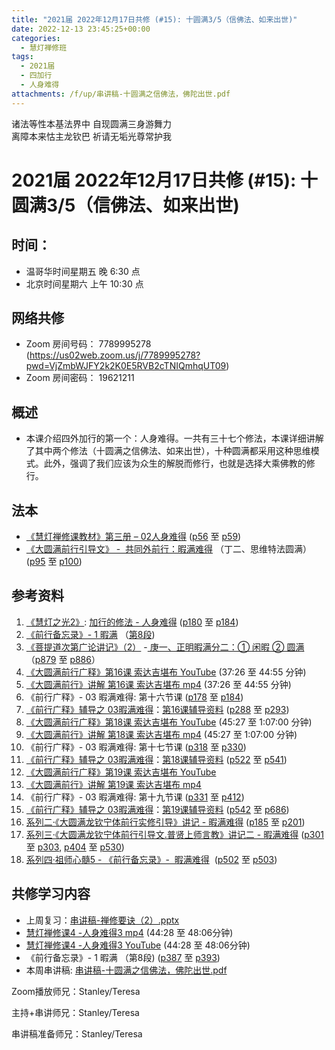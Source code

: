 ```yaml
---
title: "2021届 2022年12月17日共修 (#15): 十圆满3/5（信佛法、如来出世)"
date: 2022-12-13 23:45:25+00:00
categories:
  - 慧灯禅修班
tags:
  - 2021届
  - 四加行
  - 人身难得
attachments: /f/up/串讲稿-十圆满之信佛法，佛陀出世.pdf
---
```

<!--StartFragment-->

诸法等性本基法界中 自现圆满三身游舞力\
离障本来怙主龙钦巴 祈请无垢光尊常护我

# 2021届 2022年12月17日共修 (#15): 十圆满3/5（信佛法、如来出世)

## 时间：

* 温哥华时间星期五 晚 6:30 点
* 北京时间星期六 上午 10:30 点

## 网络共修

* Zoom 房间号码： 7789995278 (<https://us02web.zoom.us/j/7789995278?pwd=VjZmbWJFY2k2K0E5RVB2cTNIQmhqUT09>)
* Zoom 房间密码： 19621211

## 概述

* 本课介绍四外加行的第一个：人身难得。一共有三十七个修法，本课详细讲解了其中两个修法（十圆满之信佛法、如来出世），十种圆满都采用这种思维模式。此外，强调了我们应该为众生的解脱而修行，也就是选择大乘佛教的修行。

## 法本

* [《](https://huidengchanxiu.net/refs/qxgs/qxgs-03xm)[慧灯禅修课教材](https://huidengchanxiu.net/books/b3/3-02)[》](https://huidengchanxiu.net/books/dymqx/#%E4%B8%80%E6%9A%87%E6%BB%A1%E9%9A%BE%E5%BE%97)[第三册 – 02人身难得](https://huidengchanxiu.net/books/b3/3-02) ([p56](https://huidengchanxiu.net/books/b3/3-02/#p56) 至 [p59](https://huidengchanxiu.net/books/b3/3-02/#p59))[](https://huidengchanxiu.net/refs/qxgs/qxgs-03xm)
* [《](https://huidengchanxiu.net/refs/qxgs/qxgs-03xm)[大圆满前行引导文》 -  共同外前行：暇满难得](https://huidengchanxiu.net/books/dymqx/#%E4%B8%80%E6%9A%87%E6%BB%A1%E9%9A%BE%E5%BE%97) （丁二、思维特法圆满）([p95](https://huidengchanxiu.net/books/dymqx/#p95) 至 [p100](https://huidengchanxiu.net/books/dymqx/#p100))

## 参考资料

1. [《慧灯之光2》](https://huidengchanxiu.net/refs/hdzg/02): [加行的修法 - 人身难得](https://huidengchanxiu.net/refs/hdzg/02#%E5%8A%A0%E8%A1%8C%E7%9A%84%E4%BF%AE%E6%B3%95------%E4%BA%BA%E8%BA%AB%E9%9A%BE%E5%BE%97) ([p180](https://huidengchanxiu.net/refs/hdzg/02/#p180) 至 [p184](https://huidengchanxiu.net/refs/hdzg/02/#p184))
2. [《前行备忘录》- 1 暇满](https://huidengchanxiu.net/refs/qxbwl/qxxl4-01xm) （[第8段](https://huidengchanxiu.net/refs/qxbwl/qxxl4-01xm/#8))
3. [《菩提道次第广论讲记》（2）](https://huidengchanxiu.net/refs/ptdcdgl/2) -[ 庚一、正明暇满分二：① 闲暇 ② 圆满](https://huidengchanxiu.net/refs/ptdcdgl/2#%E5%BA%9A%E4%B8%80%E6%AD%A3%E6%98%8E%E6%9A%87%E6%BB%A1%E5%88%86%E4%BA%8C-%E9%97%B2%E6%9A%87--%E5%9C%86%E6%BB%A1)（[p879](https://huidengchanxiu.net/refs/ptdcdgl/2#p879) 至 [p886](https://huidengchanxiu.net/refs/ptdcdgl/2#p886)）
4. [《大圆满前行广释》第16课 索达吉堪布 YouTube](https://www.youtube.com/watch?v=0N-I_RyXhBo&t=89s) (37:26 至 44:55 分钟)
5. [《大圆满前行》讲解 第16课 索达吉堪布 mp4](https://s3.ap-northeast-1.wasabisys.com/hdcx/jmy/007-%e5%a4%a7%e5%9c%86%e6%bb%a1%e5%89%8d%e8%a1%8c%e5%b9%bf%e9%87%8a/007-%e5%89%8d%e8%a1%8c%e5%b9%bf%e9%87%8a%e8%a7%86%e9%a2%91/%e3%80%8a%e5%a4%a7%e5%9c%86%e6%bb%a1%e5%89%8d%e8%a1%8c%e3%80%8b%e8%ae%b2%e8%a7%a3%e7%ac%ac16%e8%af%be.mp4) (37:26 至 44:55 分钟)
6. 《前行广释》- 03 暇满难得: 第十六节课 ([p178](https://huidengchanxiu.net/refs/qxgs/qxgs-03xm/#p178) 至 [p184](https://huidengchanxiu.net/refs/qxgs/qxgs-03xm/#p184))
7. [《前行广释》辅导之 03暇满难得](https://huidengchanxiu.net/refs/qxgs/fudao/qxgsfd-03xm)：[第16课辅导资料](https://huidengchanxiu.net/refs/qxgs/fudao/qxgsfd-03xm/#p224) ([p288](https://huidengchanxiu.net/refs/qxgs/fudao/qxgsfd-03xm/#p288) 至 [p293](https://huidengchanxiu.net/refs/qxgs/fudao/qxgsfd-03xm/#p293))
8. [《大圆满前行广释》第18课 索达吉堪布 YouTube](https://www.youtube.com/watch?v=Z9fPAQFe2lA&t=1s) (45:27 至 1:07:00 分钟)
9. [《大圆满前行》讲解 第18课 索达吉堪布 mp4](https://s3.ap-northeast-1.wasabisys.com/hdcx/jmy/007-%e5%a4%a7%e5%9c%86%e6%bb%a1%e5%89%8d%e8%a1%8c%e5%b9%bf%e9%87%8a/007-%e5%89%8d%e8%a1%8c%e5%b9%bf%e9%87%8a%e8%a7%86%e9%a2%91/%e3%80%8a%e5%a4%a7%e5%9c%86%e6%bb%a1%e5%89%8d%e8%a1%8c%e3%80%8b%e8%ae%b2%e8%a7%a3%e7%ac%ac18%e8%af%be.mp4) (45:27 至 1:07:00 分钟)
10. 《前行广释》- 03 暇满难得: 第十七节课 ([](https://huidengchanxiu.net/refs/qxgs/qxgs-03xm/#p178)[p318](https://huidengchanxiu.net/refs/qxgs/qxgs-03xm/#p318) 至 [p330](https://huidengchanxiu.net/refs/qxgs/qxgs-03xm/#p330)) 
11. [《前行广释》辅导之 03暇满难得](https://huidengchanxiu.net/refs/qxgs/fudao/qxgsfd-03xm)：[第18课辅导资料](https://huidengchanxiu.net/refs/qxgs/fudao/qxgsfd-03xm/#%E5%89%8D%E8%A1%8C%E5%B9%BF%E9%87%8A%E7%AC%AC18%E8%AF%BE%E8%BE%85%E5%AF%BC%E8%B5%84%E6%96%99) ([p522](https://huidengchanxiu.net/refs/qxgs/fudao/qxgsfd-03xm/#p522) 至 [p541](https://huidengchanxiu.net/refs/qxgs/fudao/qxgsfd-03xm/#p541))
12. [《大圆满前行广释》第19课 索达吉堪布 YouTube](https://www.youtube.com/watch?v=pUA0W-1hnBg)
13. [《大圆满前行》讲解 第19课 索达吉堪布 mp4](https://s3.ap-northeast-1.wasabisys.com/hdcx/jmy/007-%e5%a4%a7%e5%9c%86%e6%bb%a1%e5%89%8d%e8%a1%8c%e5%b9%bf%e9%87%8a/007-%e5%89%8d%e8%a1%8c%e5%b9%bf%e9%87%8a%e8%a7%86%e9%a2%91/%e3%80%8a%e5%a4%a7%e5%9c%86%e6%bb%a1%e5%89%8d%e8%a1%8c%e3%80%8b%e8%ae%b2%e8%a7%a3%e7%ac%ac19%e8%af%be.mp4)
14. 《前行广释》- 03 暇满难得: 第十九节课 ([p331](https://huidengchanxiu.net/refs/qxgs/qxgs-03xm/#p331) 至 [p412](https://huidengchanxiu.net/refs/qxgs/qxgs-03xm/#p412)) 
15. [《前行广释》辅导之 03暇满难得](https://huidengchanxiu.net/refs/qxgs/fudao/qxgsfd-03xm)：[第19课辅导资料](https://huidengchanxiu.net/refs/qxgs/fudao/qxgsfd-03xm/#%E5%89%8D%E8%A1%8C%E5%B9%BF%E9%87%8A%E7%AC%AC19%E8%AF%BE%E8%BE%85%E5%AF%BC%E8%B5%84%E6%96%99) ([p542](https://huidengchanxiu.net/refs/qxgs/fudao/qxgsfd-03xm/#p542) 至 [p686](https://huidengchanxiu.net/refs/qxgs/fudao/qxgsfd-03xm/#p686))
16. [系列二·《大圆满龙钦宁体前行实修引导》讲记 - 暇满难得](https://huidengchanxiu.net/refs/xmfw/s2-sxyd1-xmnd) ([p185](https://huidengchanxiu.net/refs/xmfw/s2-sxyd1-xmnd/#p185) 至 [p201](https://huidengchanxiu.net/refs/xmfw/s2-sxyd1-xmnd/#p201))
17. [系列三·《大圆满龙钦宁体前行引导文.普贤上师言教》讲记二 - 暇满难得](https://huidengchanxiu.net/refs/xmfw/s3-ydw2-xmnd) ([p301](https://huidengchanxiu.net/refs/xmfw/s3-ydw2-xmnd/#p301) 至 [p303](https://huidengchanxiu.net/refs/xmfw/s3-ydw2-xmnd/#p303), [p404](https://huidengchanxiu.net/refs/xmfw/s3-ydw2-xmnd/#p404) 至 [p530](https://huidengchanxiu.net/refs/xmfw/s3-ydw2-xmnd/#p530))
18. [系列四·祖师心髓5 - 《前行备忘录》-  暇满难得](https://huidengchanxiu.net/refs/xmfw/s4-zsxs5-qxbwl-xmnd)  ([p502](https://huidengchanxiu.net/refs/xmfw/s4-zsxs5-qxbwl-xmnd/#p502) 至 [p503](https://huidengchanxiu.net/refs/xmfw/s4-zsxs5-qxbwl-xmnd/#p503))

## **共修学习内容**

* 上周复习：[串讲稿-禅修要诀（2）.pptx](https://www.huidengvan.com/f/up/%E4%B8%B2%E8%AE%B2%E7%A8%BF-%E7%A6%85%E4%BF%AE%E8%A6%81%E8%AF%80%EF%BC%882%EF%BC%89.pptx)
* [慧灯禅修课4 -人身难得3 mp4](https://s3.ap-northeast-1.wasabisys.com/hdcx/jmy/%E6%85%A7%E7%81%AF%E7%A6%85%E4%BF%AE%E8%AF%BE/%E6%85%A7%E7%81%AF%E7%A6%85%E4%BF%AE%E8%AF%BE%E7%AC%AC%E4%B8%89%E5%86%8C/02-3%20%e6%85%a7%e7%81%af%e7%a6%85%e4%bf%ae%e8%af%be4%20%e4%ba%ba%e8%ba%ab%e9%9a%be%e5%be%973.mp4) (44:28 至 48:06分钟)
* [慧灯禅修课4 -人身难得3 YouTube](https://www.youtube.com/watch?v=-7JA6qfmkDE&list=PLQU9iXcMduTfoo8rKZhj69k-OOas8C1Of&index=4) (44:28 至 48:06分钟)
* 《前行备忘录》- 1 暇满 （第8段) ([p387](https://huidengchanxiu.net/refs/qxbwl/qxxl4-01xm/#p387) 至 [p393](https://huidengchanxiu.net/refs/qxbwl/qxxl4-01xm/#p393))
* 本周串讲稿: [](https://www.huidengvan.com/f/up/%E5%8D%81%E5%9C%86%E6%BB%A1%E4%B9%8B%E5%BE%97%E4%BA%BA%E8%BA%AB%E4%B8%8E%E7%94%9F%E4%B8%AD%E5%9C%9F%E4%B8%B2%E8%AE%B2%E7%A8%BF.pdf)[串讲稿-十圆满之信佛法，佛陀出世.pdf](/f/up/串讲稿-十圆满之信佛法，佛陀出世.pdf)

Zoom播放师兄：Stanley/Teresa

主持+串讲师兄：Stanley/Teresa

串讲稿准备师兄：Stanley/Teresa

<!--EndFragment-->